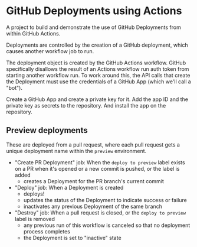 # GitHub Deployments using Actions

A project to build and demonstrate the use of GitHub Deployments from within GitHub Actions.

Deployments are controlled by the creation of a GitHub deployment, which causes another workflow job to run.

The deployment object is created by the GitHub Actions workflow.
GitHub specifically disallows the result of an Actions workflow run auth token from starting another workflow run.
To work around this, the API calls that create the Deployment must use the credentials of a GitHub App (which we'll call a "bot").

Create a GitHub App and create a private key for it.
Add the app ID and the private key as secrets to the repository.
And install the app on the repository.

## Preview deployments

These are deployed from a pull request,
where each pull request gets a unique deployment name within the `preview` environment.

- "Create PR Deployment" job: When the `deploy to preview` label exists on a PR when it's opened or a new commit is pushed, or the label is added
  - creates a Deployment for the PR branch's current commit
- "Deploy" job: When a Deployment is created
  - deploys!
  - updates the status of the Deployment to indicate success or failure
  - inactivates any previous Deployment of the same branch
- "Destroy" job: When a pull request is closed, or the `deploy to preview` label is removed
  - any previous run of this workflow is canceled so that no deployment process completes
  - the Deployment is set to "inactive" state
